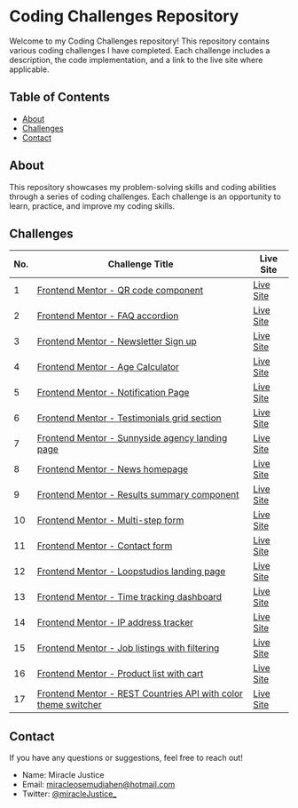 # Coding Challenges Repository

Welcome to my Coding Challenges repository! This repository contains various coding challenges I have completed. Each challenge includes a description, the code implementation, and a link to the live site where applicable.

## Table of Contents

- [About](#about)
- [Challenges](#challenges)
- [Contact](#contact)

## About

This repository showcases my problem-solving skills and coding abilities through a series of coding challenges. Each challenge is an opportunity to learn, practice, and improve my coding skills.

## Challenges

| No. | Challenge Title | Live Site |
| --- | --------------- | --------- |
| 1   | [Frontend Mentor - QR code component](./Front-End-Mentor-Challenges/Challenge1/index.html) | [Live Site](https://coded-by-mj.github.io/Front-end-Mentor-Challenge1/) |
| 2   | [Frontend Mentor - FAQ accordion](./Front-End-Mentor-Challenges/Challenge2) | [Live Site](https://coded-by-mj.github.io/Front-end-Mentor-Challenge2/) |
| 3   | [Frontend Mentor - Newsletter Sign up](./Front-End-Mentor-Challenges/Challenge3) | [Live Site](https://coded-by-mj.github.io/Front-end-Mentor-Challenge3/) |
| 4   | [Frontend Mentor - Age Calculator](./Front-End-Mentor-Challenges/Challenge4) | [Live Site](https://coded-by-mj.github.io/Front-end-Mentor-Challenge4/) |
| 5   | [Frontend Mentor - Notification Page](./Front-End-Mentor-Challenges/Challenge5) | [Live Site](https://coded-by-mj.github.io/Front-end-Mentor-Challenge5/) |
| 6  | [Frontend Mentor -  Testimonials grid section](./Front-End-Mentor-Challenges/Challenge6) | [Live Site](https://coded-by-mj.github.io/Front-end-Mentor-Challenge6/) |
| 7  | [Frontend Mentor - Sunnyside agency landing page](./Front-End-Mentor-Challenges/Challenge7) | [Live Site](https://coded-by-mj.github.io/Front-end-Mentor-Challenge7/) |
| 8  | [Frontend Mentor - News homepage](./Front-End-Mentor-Challenges/Challenge8) | [Live Site](https://coded-by-mj.github.io/Front-end-Mentor-Challenge8/) |
| 9  | [Frontend Mentor - Results summary component](./Front-End-Mentor-Challenges/Challenge9) | [Live Site](https://coded-by-mj.github.io/Front-end-Mentor-Challenge9/) |
| 10  | [Frontend Mentor - Multi-step form](./Front-End-Mentor-Challenges/Challenge10) | [Live Site](https://coded-by-mj.github.io/Front-end-Mentor-Challenge10/) |
| 11  | [Frontend Mentor - Contact form](./Front-End-Mentor-Challenges/Challenge11) | [Live Site](https://coded-by-mj.github.io/Front-end-Mentor-Challenge11/) |
| 12 | [Frontend Mentor - Loopstudios landing page](./Front-End-Mentor-Challenges/Challenge12) | [Live Site](https://coded-by-mj.github.io/Front-end-Mentor-Challenge12/) |
| 13  | [Frontend Mentor - Time tracking dashboard](./Front-End-Mentor-Challenges/Challenge13) | [Live Site](https://coded-by-mj.github.io/Front-end-Mentor-Challenge13/) |
| 14 | [Frontend Mentor - IP address tracker](./Front-End-Mentor-Challenges/Challenge14) | [Live Site](https://coded-by-mj.github.io/Front-end-Mentor-Challenge14/) |
| 15  | [Frontend Mentor - Job listings with filtering](./Front-End-Mentor-Challenges/Challenge15) | [Live Site](https://coded-by-mj.github.io/Front-end-Mentor-Challenge15/) |
| 16 | [Frontend Mentor - Product list with cart](./Front-End-Mentor-Challenges/Challenge16) | [Live Site](https://front-end-mentor-challenge16.vercel.app/) |
| 17 | [Frontend Mentor - REST Countries API with color theme switcher](./Front-End-Mentor-Challenges/Challenge17) | [Live Site](https://mj-rest-countries-api.vercel.app/) |

## Contact

If you have any questions or suggestions, feel free to reach out!

- Name: Miracle Justice
- Email: [miracleosemudiahen@hotmail.com](mailto:miracleosemudiahen@hotmail.com)
- Twitter: [@miracleJustice_](https://twitter.com/miraclejustice_)
